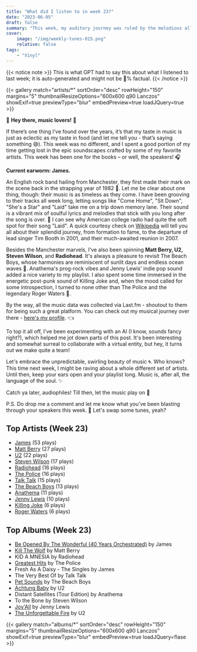 ```yaml
---
title: "What did I listen to in week 23?"
date: "2023-06-05"
draft: false
summary: "This week, my auditory journey was ruled by the melodious allure of James. Each harmony echoing the rhythm of my routines, their music intertwined with my daily life. Dive into LastFM data as it unveils my profound connection with this fine tunesmith, their lyrics, and unforgettable beats."
cover:
    image: "/img/weekly-tunes-015.png"
    relative: false
tags:
    - "Vinyl"
---
```


{{< notice note >}}
This is what GPT had to say this about what I listened to last week; it is auto-generated and might not be 💯% factual.
{{< /notice >}}

{{< gallery match="artists/*" sortOrder="desc" rowHeight="150" margins="5" thumbnailResizeOptions="600x600 q90 Lanczos" showExif=true previewType="blur" embedPreview=true loadJQuery=true >}}

🎵 **Hey there, music lovers!** 🎵

If there’s one thing I’ve found over the years, it’s that my taste in music is just as eclectic as my taste in food (and let me tell you - that’s saying something 😅). This week was no different, and I spent a good portion of my time getting lost in the epic soundscapes crafted by some of my favorite artists. This week has been one for the books – or well, the speakers! 🎧

**Current earworm: James.** 

An English rock band hailing from Manchester, they first made their mark on the scene back in the strapping year of 1982 🎸. Let me be clear about one thing, though: their music is as timeless as they come. I have been grooving to their tracks all week long, letting songs like "Come Home", "Sit Down", "She's a Star" and "Laid" take me on a trip down memory lane. Their sound is a vibrant mix of soulful lyrics and melodies that stick with you long after the song is over. 🤘 I can see why American college radio had quite the soft spot for their song "Laid". A quick courtesy check on [Wikipedia](https://en.wikipedia.org/wiki/James_(band)) will tell you all about their splendid journey, from formation to fame, to the departure of lead singer Tim Booth in 2001, and their much-awaited reunion in 2007. 

Besides the Manchester marvels, I've also been spinning **Matt Berry, U2, Steven Wilson**, and **Radiohead**. It's always a pleasure to revisit The Beach Boys, whose harmonies are reminiscent of sunlit days and endless ocean waves 🌊. Anathema's prog-rock vibes and Jenny Lewis' indie pop sound added a nice variety to my playlist. I also spent some time immersed in the energetic post-punk sound of Killing Joke and, when the mood called for some introspection, I turned to none other than The Police and the legendary Roger Waters 🧡.

By the way, all the music data was collected via Last.fm - shoutout to them for being such a great platform. You can check out my musical journey over there - [here's my profile](https://www.last.fm/user/RussMckendrick). 👈 

To top it all off, I've been experimenting with an AI (I know, sounds fancy right?), which helped me jot down parts of this post. It's been interesting and somewhat surreal to collaborate with a virtual entity, but hey, it turns out we make quite a team! 

Let's embrace the unpredictable, swirling beauty of music 🌀. Who knows? This time next week, I might be raving about a whole different set of artists. Until then, keep your ears open and your playlist long. Music is, after all, the language of the soul. ✨ 

Catch ya later, audiophiles!  Till then, let the music play on 🙌

P.S. Do drop me a comment and let me know what you’ve been blasting through your speakers this week. 🎵 Let's swap some tunes, yeah?

## Top Artists (Week 23)

- [James](https://www.mckendrick.rocks/artist/james/) (53 plays)
- [Matt Berry](https://www.mckendrick.rocks/artist/matt-berry/) (27 plays)
- [U2](https://www.mckendrick.rocks/artist/u2/) (22 plays)
- [Steven Wilson](https://www.mckendrick.rocks/artist/steven-wilson/) (17 plays)
- [Radiohead](https://www.mckendrick.rocks/artist/radiohead/) (16 plays)
- [The Police](https://www.mckendrick.rocks/artist/the-police/) (16 plays)
- [Talk Talk](https://www.mckendrick.rocks/artist/talk-talk/) (15 plays)
- [The Beach Boys](https://www.mckendrick.rocks/artist/the-beach-boys/) (13 plays)
- [Anathema](https://www.mckendrick.rocks/artist/anathema/) (11 plays)
- [Jenny Lewis](https://www.mckendrick.rocks/artist/jenny-lewis/) (10 plays)
- [Killing Joke](https://www.mckendrick.rocks/artist/killing-joke/) (6 plays)
- [Roger Waters](https://www.mckendrick.rocks/artist/roger-waters/) (6 plays)


## Top Albums (Week 23)

- [Be Opened By The Wonderful (40 Years Orchestrated)](https://www.mckendrick.rocks/albums/be-opened-by-the-wonderful-40-years-orchestrated-27333687/) by James
- [Kill The Wolf](https://www.mckendrick.rocks/albums/kill-the-wolf-4708269/) by Matt Berry
- KID A MNESIA by Radiohead
- [Greatest Hits](https://www.mckendrick.rocks/albums/greatest-hits-26517422/) by The Police
- Fresh As A Daisy - The Singles by James
- The Very Best Of by Talk Talk
- [Pet Sounds](https://www.mckendrick.rocks/albums/pet-sounds-1567306/) by The Beach Boys
- [Achtung Baby](https://www.mckendrick.rocks/albums/achtung-baby-21054859/) by U2
- Distant Satellites (Tour Edition) by Anathema
- To the Bone by Steven Wilson
- [Joy'All](https://www.mckendrick.rocks/albums/joy-all-27328932/) by Jenny Lewis
- [The Unforgettable Fire](https://www.mckendrick.rocks/albums/the-unforgettable-fire-204237/) by U2


{{< gallery match="albums/*" sortOrder="desc" rowHeight="150" margins="5" thumbnailResizeOptions="600x600 q90 Lanczos" showExif=true previewType="blur" embedPreview=true loadJQuery=flase >}}